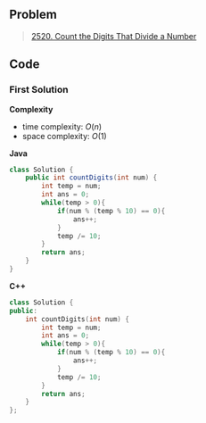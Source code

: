 ## Problem

> [2520. Count the Digits That Divide a Number](https://leetcode.cn/problems/count-the-digits-that-divide-a-number/)

## Code

### First Solution

**Complexity**

- time complexity: $O(n)$
- space complexity: $O(1)$

**Java**

```java
class Solution {
    public int countDigits(int num) {
        int temp = num;
        int ans = 0;
        while(temp > 0){
            if(num % (temp % 10) == 0){
                ans++;
            }
            temp /= 10;
        }
        return ans;
    }
}
```

**C++**

```c++
class Solution {
public:
    int countDigits(int num) {
        int temp = num;
        int ans = 0;
        while(temp > 0){
            if(num % (temp % 10) == 0){
                ans++;
            }
            temp /= 10;
        }
        return ans;
    }
};
```



